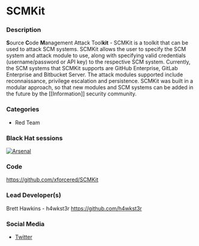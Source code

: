 # SCMKit

### Description
**S**ource **C**ode **M**anagement Attack Tool**kit** - SCMKit is a toolkit that can be used to attack SCM systems. SCMKit allows the user to specify the SCM system and attack module to use, along with specifying valid credentials (username/password or API key) to the respective SCM system. Currently, the SCM systems that SCMKit supports are GitHub Enterprise, GitLab Enterprise and Bitbucket Server. The attack modules supported include reconnaissance, privilege escalation and persistence. SCMKit was built in a modular approach, so that new modules and SCM systems can be added in the future by the [[Information]] security community.

### Categories
* Red Team

### Black Hat sessions

[![Arsenal](https://github.com/toolswatch/badges/blob/master/arsenal/usa/2022.svg)](https://www.blackhat.com/us-22/arsenal/schedule/index.html#scmkit-source-code-management-attack-toolkit-26592)


### Code
https://github.com/xforcered/SCMKit

### Lead Developer(s)
Brett Hawkins - h4wkst3r https://github.com/h4wkst3r

### Social Media
* [Twitter](https://twitter.com/h4wkst3r)
